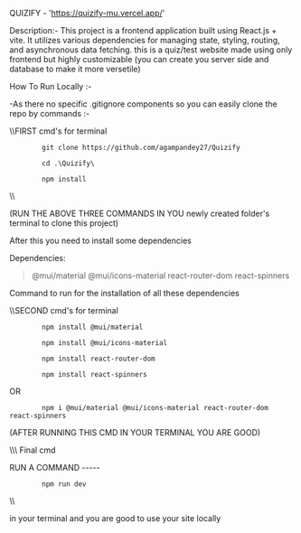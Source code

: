 QUIZIFY - 'https://quizify-mu.vercel.app/'

Description:-
This project is a frontend application built using React.js + vite. It utilizes various dependencies for managing state, styling, routing, and asynchronous data fetching. this is a quiz/test website made using only frontend but highly customizable (you can create you server side and database to make it more versetile)

How To Run Locally :-

-As there no specific .gitignore components so you can easily clone the repo by
commands :-

\\\\FIRST cmd's for terminal

            git clone https://github.com/agampandey27/Quizify

            cd .\Quizify\

            npm install

\\\

(RUN THE ABOVE THREE COMMANDS IN YOU newly created folder's terminal to clone this project)

After this you need to install some dependencies

Dependencies:

> @mui/material
> @mui/icons-material
> react-router-dom
> react-spinners

Command to run for the installation of all these dependencies

\\\\SECOND cmd's for terminal

            npm install @mui/material

            npm install @mui/icons-material

            npm install react-router-dom

            npm install react-spinners

OR

            npm i @mui/material @mui/icons-material react-router-dom react-spinners

(AFTER RUNNING THIS CMD IN YOUR TERMINAL YOU ARE GOOD)

\\\\\ Final cmd

RUN A COMMAND ----- 
    
            npm run dev

\\\\

in your terminal and you are good to use your site locally
